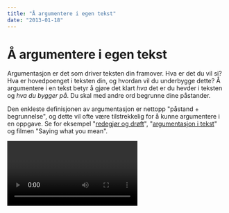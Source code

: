 ```yaml
---
title: "Å argumentere i egen tekst"
date: "2013-01-18"
---
```


# Å argumentere i egen tekst

Argumentasjon er det som driver teksten din framover. Hva er det du vil si? Hva er hovedpoenget i teksten din, og hvordan vil du underbygge dette? Å argumentere i en tekst betyr å gjøre det klart _hva_ det er du hevder i teksten og _hva du bygger på_. Du skal med andre ord begrunne dine påstander.

Den enkleste definisjonen av argumentasjon er nettopp "påstand + begrunnelse", og dette vil ofte være tilstrekkelig for å kunne argumentere i en oppgave. Se for eksempel "[redegjør og drøft](/skriving/struktur/redegjor-og-droft/)", "[argumentasjon i tekst](/lesing/argumentasjon-i-tekst/)" og filmen "Saying what you mean".

<Video id="OWeAPxlxGnE" />

En mer avansert argumentasjonsmodell følger nedenfor.

## Argumentasjonens struktur

Argumentasjonen utgjør et resonnement som består av

1. Et synspunkt, en påstand, noe du argumenterer _for_
2. Et argument, noe du argumenterer _med_
3. Et utsagn som _knytter sammen_ synspunktet og argumentet

Utsagnet som binder sammen synspunkt og argument gjør at leseren din kan forstå hvorfor argumentet fungerer. Stephen Toulmins modell deler argumentasjonen i seks:

### 1\. Hovedpåstand

I en hovedpåstand setter du fram en foreløpig konklusjon på problemstillingen din, det du tror du vil komme fram til. Påstanden kan foregripes i formulering av problemstilling, i hypoteser, i innledningen eller i delkonklusjoner. Endelig hovedpåstand er det du konkluderer, og gjerne avslutter oppgaven din med.

Hva er hovedpåstanden din?

### 2\. Argument(er)

Argument(er) kan være basert på empirisk **dokumentasjon**, henvisninger til faglige autoriteter eller andre kilder (som historiske kilder, forsøk, intervjuer, spørreundersøkelser, statistikk, bilder, kart). Argumentene utgjør **belegg** for påstanden.

Hva er argumentene i teksten din? Hvordan underbygger du synspunktet ditt? Hva er det du argumenterer _med_?

### 3\. Undersøkelsesmetode(r)

Undersøkelsesmetode(r) er analytiske metoder og grep som er hensiktsmessige å bruke på påstander og argumentene du setter fram. Pass på at det er sammenheng mellom valg av teori, metode og empiri.

Hvilken undersøkelsemetode vil du bruke for å prøve ut problemstillingen og påstanden din? Hvilket teoretisk perspektiv vil du bruke i din oppgave?

### 4\. Innvending

En innvending er en kritisk vurdering av undersøkelsesmetoden du har valgt. Her peker du på undersøkelsesmetodens begrensninger, og eventuelle svakheter ved metoden. Pek på forbehold og usikkerhetsmomenter som knytter seg til metoden og praktisk bruk av den.

Hvilke svakheter ser du ved denne metoden? På hvilken måte kan den være problematisk å bruke?

### 5\. Ryggdekning

Ryggdekning er det som støtter undersøkelsesmetoden du tar i bruk. Dette kan du finne i andre vitenskapelige undersøkelser som har brukt samme metode, i faglige autoriteters utsagn eller annet som legitimerer metoden.

Hva støtter undersøkelsesmetoden din? Hva gjør at du velger å bruke den, til tross for begrensningene du har pekt på?

### 6. Styrkemarkør

Styrkemarkør brukes til å uttrykke graden av sikkerhet du fremsetter en påstand med. Her kan du ta forbehold, og påpeke betingelser med betydning for påstandens styrke.

I hvilken grad er påstanden din sikker, sannsynlig eller mulig?

## Oppgave

Still spørsmål til det du selv skal skrive:

1. Hva er hovedpåstanden din?
2. Hva er argumentene dine, og hvordan vil du dokumentere påstanden din?
3. Hvilke undersøkelsemetoder vil du bruke?
4. Hvilke innvendinger mot undersøkelsesmetoden ser du?
5. Hvilken ryggdekning har metoden?
6. I hvilken grad er påstanden din sikker, sannsynlig eller mulig?

Du kan bruke [Toulmins argumentasjonsmodell](http://studypedia.au.dk/fileadmin/www.studiemetro.au.dk/Gul_Krav_til_universitetsopgaver/Argument/argument.html) for å synliggjøre argumenter og påstander i oppgaven din.

**Videre lesing**:  
Brodersen, R.B., Bråten, F., Reiersgaard, A., Slethei, K. og Ågotnes, K. (2007) _Tekstens autoritet: tekstanalyse og skriving i akademia_. Oslo: Universitetsforlaget.  
Rienecker, L. og  Stray Jørgensen, P. (2012) _Den gode opgave – håndbog i opgaveskrivning på videregående uddannelser._ 4. utg. Frederiksberg : Samfundslitteratur.

